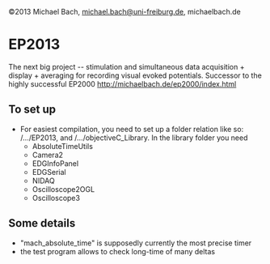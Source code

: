 ©2013 Michael Bach, michael.bach@uni-freiburg.de, michaelbach.de


EP2013
======

The next big project -- stimulation and simultaneous data acquisition + display + averaging for recording visual evoked potentials. 
Successor to the highly successful EP2000 <http://michaelbach.de/ep2000/index.html>

 

To set up
---------
*	For easiest compilation, you need to set up a folder relation like so: /…/EP2013, and /…/objectiveC_Library. In the library folder you need
	* AbsoluteTimeUtils
	* Camera2
	* EDGInfoPanel
	* EDGSerial
	* NIDAQ
	* Oscilloscope2OGL
	* Oscilloscope3
	


Some details
------------
* "mach_absolute_time" is supposedly currently the most precise timer
* the test program allows to check long-time of many deltas